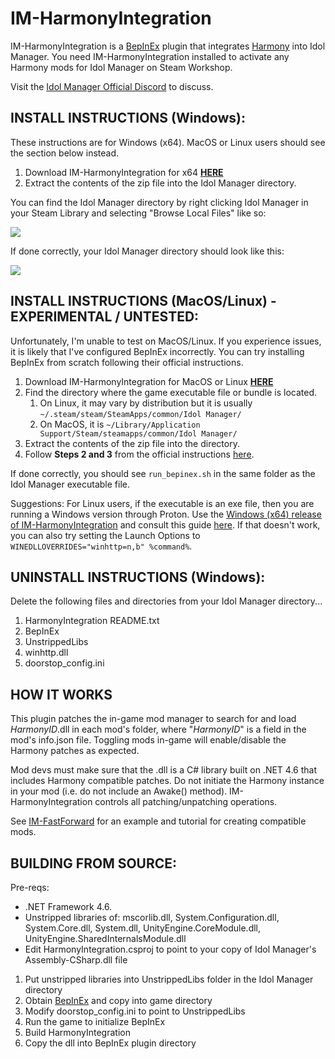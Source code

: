 
# IM-HarmonyIntegration
IM-HarmonyIntegration is a [BepInEx](https://github.com/BepInEx/BepInEx) plugin that integrates [Harmony](https://github.com/pardeike/Harmony) into Idol Manager. You need IM-HarmonyIntegration installed to activate any Harmony mods for Idol Manager on Steam Workshop. 

Visit the [Idol Manager Official Discord](https://discord.com/invite/83ywHbP) to discuss.

## INSTALL INSTRUCTIONS (Windows): 

These instructions are for Windows (x64). MacOS or Linux users should see the section below instead. 

1. Download IM-HarmonyIntegration for x64 **[HERE](https://github.com/ui3TD/IM-HarmonyIntegration/releases/download/1.1/IM-HarmonyIntegration.x64.zip)**
2. Extract the contents of the zip file into the Idol Manager directory. 

You can find the Idol Manager directory by right clicking Idol Manager in your Steam Library and selecting "Browse Local Files" like so:
<p align="left">
<img src="https://i.imgur.com/RnD3WjU.jpg" />
</p>

If done correctly, your Idol Manager directory should look like this:
<p align="left">
<img src="https://i.imgur.com/ugUG24I.png" />
</p>

## INSTALL INSTRUCTIONS (MacOS/Linux) - EXPERIMENTAL / UNTESTED: 

Unfortunately, I'm unable to test on MacOS/Linux. If you experience issues, it is likely that I've configured BepInEx incorrectly. You can try installing BepInEx from scratch following their official instructions.

1. Download IM-HarmonyIntegration for MacOS or Linux **[HERE](https://github.com/ui3TD/IM-HarmonyIntegration/releases/tag/1.1)**
2. Find the directory where the game executable file or bundle is located.
	1. On Linux, it may vary by distribution but it is usually `~/.steam/steam/SteamApps/common/Idol Manager/`
	2. On MacOS, it is `~/Library/Application Support/Steam/steamapps/common/Idol Manager/`
3. Extract the contents of the zip file into the directory.
4. Follow **Steps 2 and 3** from the official instructions [here](https://docs.bepinex.dev/articles/advanced/steam_interop.html?tabs=tabid-2).

If done correctly, you should see `run_bepinex.sh` in the same folder as the Idol Manager executable file.

Suggestions: For Linux users, if the executable is an exe file, then you are running a Windows version through Proton. Use the [Windows (x64) release of IM-HarmonyIntegration](https://github.com/ui3TD/IM-HarmonyIntegration/releases/download/1.1/IM-HarmonyIntegration.x64.zip) and consult this guide [here](https://docs.bepinex.dev/articles/advanced/proton_wine.html). If that doesn't work, you can also try setting the Launch Options to `WINEDLLOVERRIDES="winhttp=n,b" %command%`.

## UNINSTALL INSTRUCTIONS (Windows):
Delete the following files and directories from your Idol Manager directory...
1. HarmonyIntegration README.txt
2. BepInEx
3. UnstrippedLibs
4. winhttp.dll
5. doorstop_config.ini

## HOW IT WORKS

This plugin patches the in-game mod manager to search for and load _HarmonyID_.dll in each mod's folder, where "_HarmonyID_" is a field in the mod's info.json file. Toggling mods in-game will enable/disable the Harmony patches as expected. 

Mod devs must make sure that the .dll is a C# library built on .NET 4.6 that includes Harmony compatible patches. Do not initiate the Harmony instance in your mod (i.e. do not include an Awake() method). IM-HarmonyIntegration controls all patching/unpatching operations.

See [IM-FastForward](https://github.com/ui3TD/IM-FastForward) for an example and tutorial for creating compatible mods.

## BUILDING FROM SOURCE:
Pre-reqs:
- .NET Framework 4.6.
- Unstripped libraries of: mscorlib.dll, System.Configuration.dll, System.Core.dll, System.dll, UnityEngine.CoreModule.dll, UnityEngine.SharedInternalsModule.dll
- Edit HarmonyIntegration.csproj to point to your copy of Idol Manager's Assembly-CSharp.dll file

1. Put unstripped libraries into UnstrippedLibs folder in the Idol Manager directory
2. Obtain [BepInEx](https://github.com/BepInEx/BepInEx) and copy into game directory
3. Modify doorstop_config.ini to point to UnstrippedLibs
4. Run the game to initialize BepInEx
5. Build HarmonyIntegration
6. Copy the dll into BepInEx plugin directory

